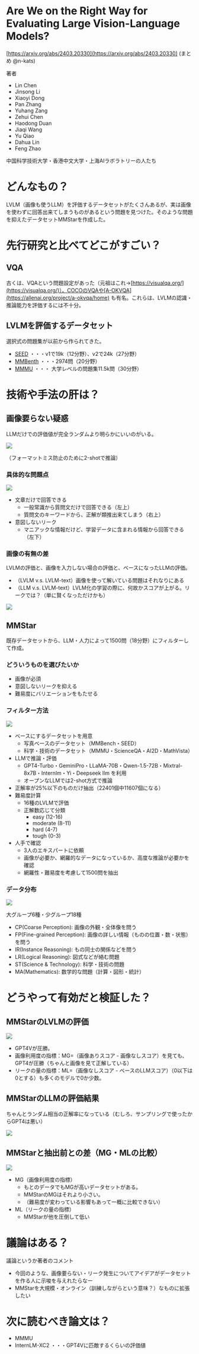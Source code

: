 # Are We on the Right Way for Evaluating Large Vision-Language Models?
[https://arxiv.org/abs/2403.20330](https://arxiv.org/abs/2403.20330)
(まとめ @n-kats)

著者
* Lin Chen
* Jinsong Li
* Xiaoyi Dong
* Pan Zhang
* Yuhang Zang
* Zehui Chen
* Haodong Duan
* Jiaqi Wang
* Yu Qiao
* Dahua Lin
* Feng Zhao

中国科学技術大学・香港中文大学・上海AIラボラトリーの人たち

# どんなもの？
LVLM（画像も使うLLM）を評価するデータセットがたくさんあるが、実は画像を使わずに回答出来てしまうものがあるという問題を見つけた。そのような問題を抑えたデータセットMMStarを作成した。

# 先行研究と比べてどこがすごい？
## VQA
古くは、VQAという問題設定があった（元祖はこれ→[https://visualqa.org/](https://visualqa.org/)）。COCOのVQAや[A-OKVQA](https://allenai.org/project/a-okvqa/home) も有名。これらは、LVLMの認識・推論能力を評価するには不十分。

## LVLMを評価するデータセット
選択式の問題集が以前から作られてきた。
* [SEED](https://github.com/AILab-CVC/SEED-Bench) ・・・v1で19k（12分野）、v2で24k（27分野）
* [MMBenth](https://github.com/open-compass/MMBench) ・・・2974問（20分野）
* [MMMU](https://mmmu-benchmark.github.io/) ・・・ 大学レベルの問題集11.5k問（30分野）

# 技術や手法の肝は？
## 画像要らない疑惑
LLMだけでの評価値が完全ランダムより明らかにいいのがいる。

![](./mmstar_2403.20330/scores_previous.png)

（フォーマットミス防止のために2-shotで推論）

### 具体的な問題点

![](./mmstar_2403.20330/example.png)

* 文章だけで回答できる
  * 一般常識から質問文だけで回答できる（左上）
  * 質問文のキーワードから、正解が類推出来てしまう（右上）
* 意図しないリーク
  * マニアックな情報だけど、学習データに含まれる情報から回答できる（左下）

### 画像の有無の差
LVLMの評価と、画像を入力しない場合の評価と、ベースになったLLMの評価。

* （LVLM v.s. LVLM-text）画像を使って解いている問題はそれなりにある
* （LLM v.s. LVLM-text）LVLM化の学習の際に、何故かスコアが上がる。リークでは？（単に賢くなっただけかも）

![](./mmstar_2403.20330/effect_image_input.png)

## MMStar
既存データセットから、LLM・人力によって1500問（18分野）にフィルターして作成。

### どういうものを選びたいか
* 画像が必須
* 意図しないリークを抑える
* 難易度にバリエーションをもたせる

### フィルター方法

![](./mmstar_2403.20330/sampling.png)

* ベースにするデータセットを用意
  * 写真ベースのデータセット（MMBench・SEED）
  * 科学・技術のデータセット（MMMU・ScienceQA・AI2D・MathVista）
* LLMで推論・評価
  * GPT4-Turbo・GeminiPro・LLaMA-70B・Qwen-1.5-72B・Mixtral-8x7B・Internlm・Yi・Deepseek llm を利用
  * オープンなLLMでは2-shot方式で推論
* 正解率が25%以下のものだけ抽出（22401個中11607個になる）
* 難易度計算
  * 16種のLVLMで評価
  * 正解数応じて分類
    * easy (12-16)
    * moderate (8-11)
    * hard (4-7)
    * tough (0-3)
* 人手で確認
  * 3人のエキスパートに依頼
  * 画像が必要か、網羅的なデータになっているか、高度な推論が必要かを確認
  * 網羅性・難易度を考慮して1500問を抽出

### データ分布

![](./mmstar_2403.20330/distribution.png)

大グループ6種・少グループ18種
* CP(Coarse Perception): 画像の外観・全体像を問う
* FP(Fine-grained Perception): 画像の詳しい情報（ものの位置・数・状態）を問う
* IR(Instance Reasoning): もの同士の関係などを問う
* LR(Logical Reasoning): 図式などが絡む問題
* ST(Science & Technology): 科学・技術の問題
* MA(Mathematics): 数学的な問題（計算・図形・統計）

# どうやって有効だと検証した？
## MMStarのLVLMの評価
![](./mmstar_2403.20330/scores_mmstar_llm.png)

* GPT4Vが圧勝。
* 画像利用度の指標：MG=（画像ありスコア - 画像なしスコア）を見ても、GPT4が圧勝（ちゃんと画像を見て正解している）
* リークの量の指標：ML=（画像なしスコア - ベースのLLMスコア）（0以下は0とする）も多くのモデルで0か少数。

## MMStarのLLMの評価結果
ちゃんとランダム相当の正解率になっている（むしろ、サンプリングで使ったからGPT4は悪い）

![](./mmstar_2403.20330/scores_mmstar_llm.png)

## MMStarと抽出前との差（MG・MLの比較）

![](./mmstar_2403.20330/scores_mg_ml.png)

* MG（画像利用度の指標）
  * もとのデータでもMGが高いデータセットがある。
  * MMStarのMGはそれより小さい。
  * （難易度が変わっている影響もあって一概に比較できない）
* ML（リークの量の指標）
  * MMStarが他を圧倒して低い

# 議論はある？
議論というか著者のコメント
* 今回のような、画像要らない・リーク発生についてアイデアがデータセットを作る人に示唆を与えれたらなー
* MMStarを大規模・オンライン（訓練しながらという意味？）なものに拡張したい

# 次に読むべき論文は？
* MMMU
* InternLM-XC2 ・・・GPT4Vに匹敵するくらいの評価値